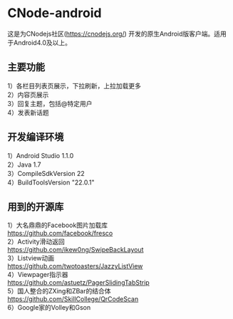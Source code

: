 # CNode-android
这是为CNodejs社区(https://cnodejs.org/) 开发的原生Android版客户端。适用于Android4.0及以上。

## 主要功能
1）各栏目列表页展示，下拉刷新，上拉加载更多<br>
2）内容页展示<br>
3）回复主题，包括@特定用户<br>
4）发表新话题<br>

## 开发编译环境
1）Android Studio 1.1.0<br>
2）Java 1.7<br>
3）CompileSdkVersion 22<br>
4）BuildToolsVersion "22.0.1"<br>

## 用到的开源库
1）大名鼎鼎的Facebook图片加载库<br>
https://github.com/facebook/fresco<br>
2）Activity滑动返回<br>
https://github.com/ikew0ng/SwipeBackLayout<br>
3）Listview动画<br>
https://github.com/twotoasters/JazzyListView<br>
4）Viewpager指示器<br>
https://github.com/astuetz/PagerSlidingTabStrip<br>
5）国人整合的ZXing和ZBar的结合体<br>
https://github.com/SkillCollege/QrCodeScan<br>
6）Google家的Volley和Gson<br>
